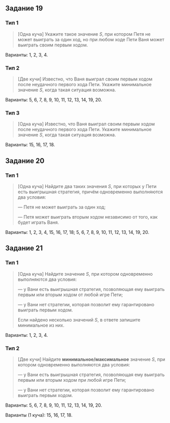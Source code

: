 ## Задание 19

### Тип 1
> [Одна куча] Укажите такое значение *S*, при котором Петя не может выиграть за один ход, но при любом ходе Пети Ваня может выиграть своим первым ходом.

Варианты: 1, 2, 3, 4.

### Тип 2
> [Две кучи] Известно, что Ваня выиграл своим первым ходом после неудачного первого хода Пети. Укажите минимальное значение *S*, когда такая ситуация возможна.

Варианты: 5, 6, 7, 8, 9, 10, 11, 12, 13, 14, 19, 20.

### Тип 3
> [Одна куча] Известно, что Ваня выиграл своим первым ходом после неудачного первого хода Пети. Укажите минимальное значение *S*, когда такая ситуация возможна.

Варианты: 15, 16, 17, 18.


## Задание 20

### Тип 1
> [Одна куча] Найдите два таких значения *S*, при которых у Пети есть выигрышная стратегия, причём одновременно выполняются два условия:
>
> — Петя не может выиграть за один ход;
>
> — Петя может выиграть вторым ходом независимо от того, как будет играть Ваня.

Варианты: 1, 2, 3, 4, 15, 16, 17, 18; 5, 6, 7, 8, 9, 10, 11, 12, 13, 14, 19, 20.


## Задание 21

### Тип 1

> [Одна куча] Найдите значение *S*, при котором одновременно выполняются два условия:
>
> — у Вани есть выигрышная стратегия, позволяющая ему выиграть первым или вторым ходом от любой игре Пети;
>
> — у Вани нет стратегии, которая позволит ему гарантировано выиграть первым ходом.
>
> Если найдено несколько значений *S*, в ответе запишите минимальное из них.

Варианты: 1, 2, 3, 4.

### Тип 2
> [Две кучи] Найдите **минимальное/максимальное** значение *S*, при котором одновременно выполняются два условия:
>
> — у Вани есть выигрышная стратегия, позволяющая ему выиграть первым или вторым ходом при любой игре Пети;
>
> — у Вани нет стратегии, которая позволит ему гарантировано выиграть первым ходом.

Варианты: 5, 6, 7, 8, 9, 10, 11, 12, 13, 14, 19, 20.

Варианты (1 куча): 15, 16, 17, 18.
